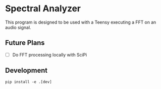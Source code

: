 # Spectral Analyzer

This program is designed to be used with a Teensy executing a FFT on an audio signal.

## Future Plans

- [ ] Do FFT processing locally with SciPi

## Development

`pip install -e .[dev]`
